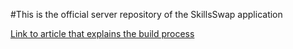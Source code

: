 #This is the official server repository of the SkillsSwap application

[Link to article that explains the build process](https://www.totaltypescript.com/build-a-node-app-with-typescript-and-esbuild)
